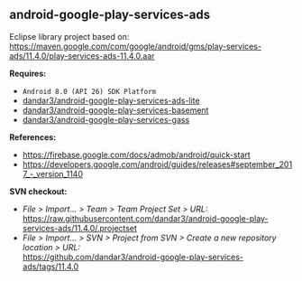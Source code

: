 ## android-google-play-services-ads

Eclipse library project based on:<br/>
https://maven.google.com/com/google/android/gms/play-services-ads/11.4.0/play-services-ads-11.4.0.aar

**Requires:**
- `Android 8.0 (API 26) SDK Platform`
- [dandar3/android-google-play-services-ads-lite](https://github.com/dandar3/android-google-play-services-ads-lite/tree/11.4.0)
- [dandar3/android-google-play-services-basement](https://github.com/dandar3/android-google-play-services-basement/tree/11.4.0)
- [dandar3/android-google-play-services-gass](https://github.com/dandar3/android-google-play-services-gass/tree/11.4.0)

**References:**
- https://firebase.google.com/docs/admob/android/quick-start
- https://developers.google.com/android/guides/releases#september_2017_-_version_1140

**SVN checkout:**
- _File > Import... > Team > Team Project Set > URL:_<br/>
  https://raw.githubusercontent.com/dandar3/android-google-play-services-ads/11.4.0/.projectset
- _File > Import... > SVN > Project from SVN > Create a new repository location > URL:_<br/> 
  https://github.com/dandar3/android-google-play-services-ads/tags/11.4.0